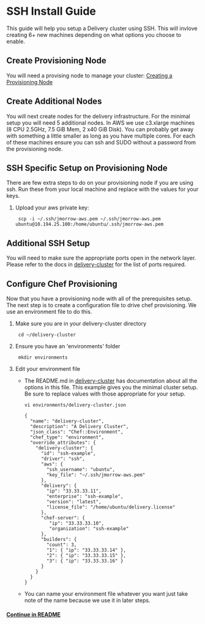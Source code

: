 # SSH Install Guide

This guide will help you setup a Delivery cluster using SSH. This will
invlove creating 6+ new machines depending on what options you choose
to enable.

## Create Provisioning Node

You will need a provising node to manage your cluster:
[Creating a Provisioning Node](provisioning_node.md)

## Create Additional Nodes

You will next create nodes for the delivery infrastructure. For the
minimal setup you will need 5 additional nodes. In AWS we use
c3.xlarge machines (8 CPU 2.5GHz, 7.5 GiB Mem, 2 x40 GiB Disk). You
can probably get away with something a little smaller as long as you
have multiple cores. For each of these machines ensure you can ssh and
SUDO without a password from the provisioning node.

## SSH Specific Setup on Provisioning Node

There are few extra steps to do on your provisioning node if you are
using ssh. Run these from your local machine and replace with the
values for your keys.

1. Upload your aws private key:

        scp -i ~/.ssh/jmorrow-aws.pem ~/.ssh/jmorrow-aws.pem ubuntu@10.194.25.100:/home/ubuntu/.ssh/jmorrow-aws.pem

## Additional SSH Setup

You will need to make sure the appropriate ports open in the network
layer. Please refer to the docs in
[delivery-cluster](https://github.com/opscode-cookbooks/delivery-cluster)
for the list of ports required.

## Configure Chef Provisioning

Now that you have a provisioning node with all of the prerequisites
setup. The next step is to create a configuration file to drive chef
provisioning. We use an environment file to do this.

1. Make sure you are in your delivery-cluster directory

        cd ~/delivery-cluster

2. Ensure you have an 'environments' folder

        mkdir environments

3. Edit your environment file
    * The README.md in
      [delivery-cluster](https://github.com/opscode-cookbooks/delivery-cluster)
      has documentation about all the options in this file. This
      example gives you the minimal cluster setup. Be sure to replace
      values with those appropriate for your setup.

        ```vi environments/delivery-cluster.json```

        ```
        {
          "name": "delivery-cluster",
          "description": "A Delivery Cluster",
          "json_class": "Chef::Environment",
          "chef_type": "environment",
          "override_attributes": {
            "delivery-cluster": {
              "id": "ssh-example",
              "driver": "ssh",
              "aws": {
                "ssh_username": "ubuntu",
                "key_file": "~/.ssh/jmorrow-aws.pem"
              },
              "delivery": {
                "ip": "33.33.33.11",
                "enterprise": "ssh-example",
                "version": "latest",
                "license_file": "/home/ubuntu/delivery.license"
              },
              "chef-server": {
                 "ip": "33.33.33.10",
                 "organization": "ssh-example"
              },
              "builders": {
                "count": 3,
                "1": { "ip": "33.33.33.14" },
                "2": { "ip": "33.33.33.15" },
                "3": { "ip": "33.33.33.16" }
              }
            }
          }
        }
        ```

    * You can name your environment file whatever you want just take
      note of the name because we use it in later steps.

#### [Continue in README](README.md)
